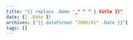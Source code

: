 ```yaml
---
title: "{{ replace .Name "_" " " | title }}"
date: {{ .Date }}
archives: ["{{ dateFormat "2006/01" .Date }}"]
tags: []
---
```

